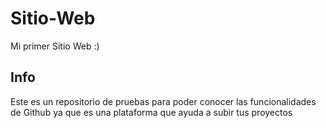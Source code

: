 # Sitio-Web
Mi primer Sitio Web :)


## Info
Este es un repositorio de pruebas para poder conocer las funcionalidades de Github ya que es una plataforma que ayuda a subir tus proyectos 

